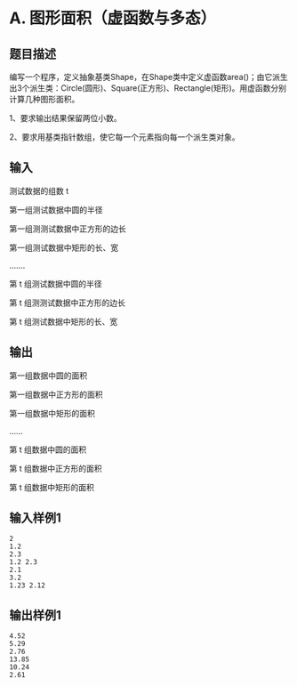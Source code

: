 # A. 图形面积（虚函数与多态）

## 题目描述

编写一个程序，定义抽象基类Shape，在Shape类中定义虚函数area()；由它派生出3个派生类：Circle(圆形)、Square(正方形)、Rectangle(矩形)。用虚函数分别计算几种图形面积。

1、要求输出结果保留两位小数。

2、要求用基类指针数组，使它每一个元素指向每一个派生类对象。

## 输入

测试数据的组数 t

第一组测试数据中圆的半径

第一组测测试数据中正方形的边长

第一组测试数据中矩形的长、宽

.......

第 t 组测试数据中圆的半径

第 t 组测测试数据中正方形的边长

第 t 组测试数据中矩形的长、宽

 

## 输出

第一组数据中圆的面积

第一组数据中正方形的面积

第一组数据中矩形的面积

......

第 t 组数据中圆的面积

第 t 组数据中正方形的面积

第 t 组数据中矩形的面积

## 输入样例1 

```
2
1.2
2.3
1.2 2.3
2.1
3.2
1.23 2.12

```

## 输出样例1

```
4.52
5.29
2.76
13.85
10.24
2.61
```

